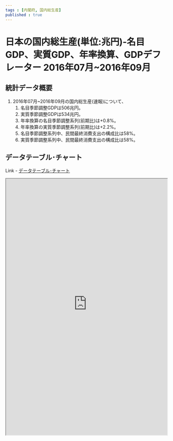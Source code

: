 ```yaml
--- 
tags : [内閣府, 国内総生産] 
published : true
---
```

# 日本の国内総生産(単位:兆円)-名目GDP、実質GDP、年率換算、GDPデフレーター 2016年07月~2016年09月
## 統計データ概要

1. 2016年07月~2016年09月の国内総生産(速報)について、 
	1. 名目季節調整GDPは506兆円。
	1. 実質季節調整GDPは534兆円。
	1. 年率換算の名目季節調整系列(前期比)は+0.8%。
	1. 年率換算の実質季節調整系列(前期比)は+2.2%。
	1. 名目季節調整系列中、民間最終消費支出の構成比は58%。
	1. 実質季節調整系列中、民間最終消費支出の構成比は58%。
	
## データテーブル･チャート
Link - [データテーブル･チャート](http://knowledgevault.saecanet.com/charts/am-consulting.co.jp-GDPofJapan.html)
<iframe src="http://knowledgevault.saecanet.com/charts/am-consulting.co.jp-GDPofJapan.html" width="100%" height="800px"></iframe>